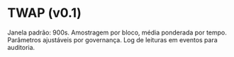 # TWAP (v0.1)
Janela padrão: 900s. Amostragem por bloco, média ponderada por tempo.
Parâmetros ajustáveis por governança. Log de leituras em eventos para auditoria.
